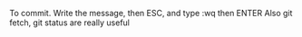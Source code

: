 To commit. Write the message, then ESC, and type :wq then ENTER
Also git fetch, git status are really useful